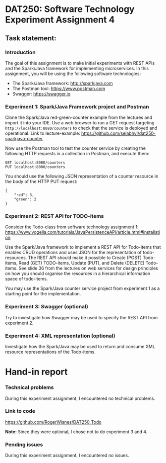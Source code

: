 # DAT250: Software Technology Experiment Assignment 4
## Task statement:
### Introduction
The goal of this assignment is to make initial experiments with REST APIs and the Spark/Java framework for implementing microservices. In this assignment, you will be using the following software technologies:
- The Spark/Java framework: http://sparkjava.com
- The Postman tool: https://www.postman.com
- Swagger: https://swagger.io

### Experiment 1: Spark/Java Framework project and Postman
Clone the Spark/Java red-green-counter example from the lectures and import it into your IDE. Use a web browser to run a GET request targeting `http://localhost:8080/counters` to check that the service is deployed and operational.
Link to lecture-example: https://github.com/selabhvl/dat250-sparkjava-counter

Now use the Postman tool to test the counter service by creating the following HTTP requests in a collection in Postman, and execute them:
```
GET localhost:8080/counters
PUT localhost:8080/counters
```

You should use the following JSON representation of a counter resource in the body of the HTTP PUT request:
```
{
    "red": 3,
    "green": 2
}
```

### Experiment 2: REST API for TODO-items
Consider the Todo-class from software technology assignment 1: https://www.vogella.com/tutorials/JavaPersistenceAPI/article.html#installation

Use the Spark/Java framework to implement a REST API for Todo-items that enables CRUD operations and uses JSON for the representation of todo-resources.
The REST API should make it possible to Create (POST) Todo-items, Read (GET) TODO-items, Update (PUT), and Delete (DELETE) Todo-items. See slide 36 from the lectures on web services for design principles on how you should organise the resources in a hierarchical information space of todo-items.

You may use the Spark/Java counter service project from experiment 1 as a starting point for the implementation.

### Experiment 3: Swagger (optional)
Try to investigate how Swagger may be used to specify the REST API from experiment 2.

### Experiment 4: XML representation (optional)
Investigate how the Spark/Java may be used to return and consume XML resource representations of the Todo-items.

# Hand-in report
### Technical problems
During this experiment assignment, I encountered no technical problems.

### Link to code
https://github.com/RogerWisnes/DAT250_Todo

**Note:** Since they were optional, I chose not to do experiment 3 and 4.

### Pending issues
During this experiment assignment, I encountered no issues.
